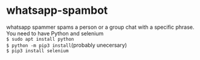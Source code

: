 # whatsapp-spambot
whatsapp spammer
spams a person or a group chat with a specific phrase.<br/>
You need to have Python and selenium<br/>
```$ sudo apt install python```<br/>
```$ python -m pip3 install```(probably unecersary)<br/>
```$ pip3 install selenium```<br/>
